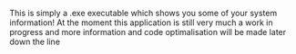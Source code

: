 This is simply a .exe executable which shows you some of your system information!
At the moment this application is still very much a work in progress and more information and code optimalisation will be made later down the line
